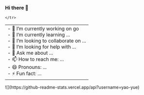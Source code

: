 ### Hi there 👋

<!--
**yao-yue/yao-yue** is a ✨ _special_ ✨ repository because its `README.md` (this file) appears on your GitHub profile.

Here are some ideas to get you started:

- 🔭 I’m currently working on go
- 🌱 I’m currently learning ...
- 👯 I’m looking to collaborate on ...
- 🤔 I’m looking for help with ...
- 💬 Ask me about ...
- 📫 How to reach me: ...
- 😄 Pronouns: ...
- ⚡ Fun fact: ...
-->

<table>
  <tbody>
    <tr>
      <td align="left">
      - 🔭 I’m currently working on go<br/>
      - 🌱 I’m currently learning ...<br/>
      - 👯 I’m looking to collaborate on ...<br/>
      - 🤔 I’m looking for help with ...<br/>
      - 💬 Ask me about ...<br/>
      - 📫 How to reach me: ...<br/>
      - 😄 Pronouns: ...<br/>
      - ⚡ Fun fact: ...<br/>
      </td>
         
    </tr>
    
  </tbody>
</table>
 ![](https://github-readme-stats.vercel.app/api?username=yao-yue)




